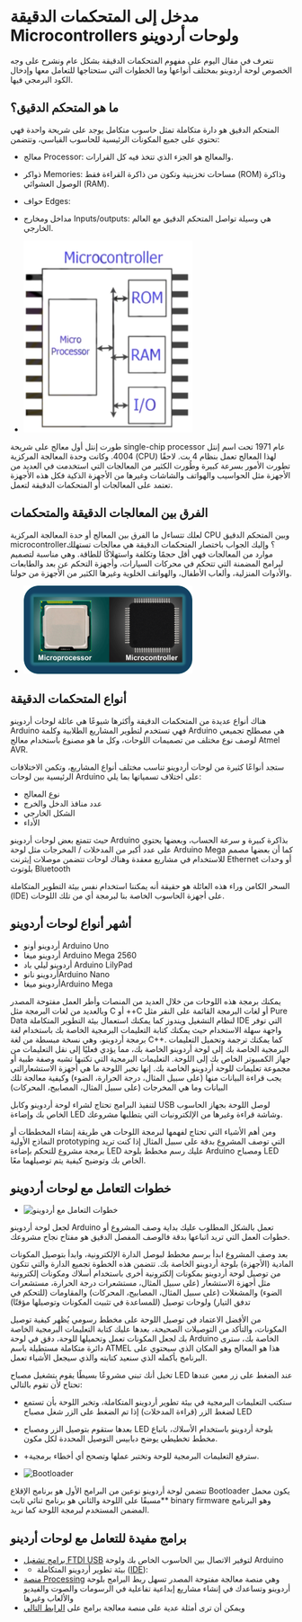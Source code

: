# مدخل إلى المتحكمات الدقيقة Microcontrollers ولوحات أردوينو

نتعرف في مقال اليوم على مفهوم المتحكمات الدقيقة بشكل عام ونشرح على وجه الخصوص لوحة أردوينو بمختلف أنواعها وما الخطوات التي ستحتاجها للتعامل معها وإدخال الكود البرمجي فيها.

## ما هو المتحكم الدقيق؟

المتحكم الدقيق هو دارة متكاملة تمثل حاسوب متكامل يوجد على شريحة واحدة فهي تحتوي على جميع المكونات الرئيسية للحاسوب القياسي، وتتضمن:

+ معالج Processor: والمعالج هو الجزء الذي تتخذ فيه كل القرارات.
+ ذواكر  Memories: مساحات تخزينية وتكون من ذاكرة القراءة فقط (ROM) وذاكرة الوصول العشوائي (RAM).
+ حواف Edges:
+ مداخل ومخارج Inputs/outputs: هي وسيلة تواصل المتحكم الدقيق مع العالم الخارجي.

+ <img src="https://github.com/abdelazizyusuf/mechatechy/raw/main/images/what-is-microcontroller1-1.png" alt="مكونات المتحكمات الدقيقة" width="300">


طورت إنتل أول معالج على شريحة single-chip processor  عام 1971 تحت اسم إنتل 4004. وكانت وحدة المعالجة المركزية (CPU) لهذا المعالج تعمل بنظام 4 بت. لاحقًا تطورت الأمور بسرعة كبيرة وطُورت الكثير من المعالجات التي استخدمت في العديد من الأجهزة مثل الحواسيب والهواتف والشاشات وغيرها من الأجهزة الذكية فكل هذه الأجهزة تعتمد على المعالجات أو المتحكمات الدقيقة لتعمل.

## الفرق بين المعالجات الدقيقة والمتحكمات

لعلك تتساءل ما الفرق بين المعالج أو حدة المعالجة المركزية CPU وبين المتحكم الدقيق microcontroller؟ وإليك الجواب باختصار المتحكمات الدقيقة هي معالجات تستهلك موارد من المعالجات فهي أقل حجمًا وتكلفة واستهلاكًا للطاقة. وهي مناسبة لتصميم لبرامج المضمنة التي تتحكم في محركات السيارات، وأجهزة التحكم عن بعد والطابعات والأدوات المنزلية، وألعاب الأطفال، والهواتف الخلوية وغيرها الكثير من الأجهزة من حولنا.
+ <img src="https://github.com/abdelazizyusuf/mechatechy/raw/main/images/cpu-v-microporcessor.png" alt="خطوات التعامل مع أردوينو" width="300">


## أنواع المتحكمات الدقيقة

هناك أنواع عديدة من المتحكمات الدقيقة وأكثرها شيوعًا هي عائلة لوحات أردوينو Arduino فهي تستخدم لتطوير المشاريع الطلابية وكلمة Arduino هي مصطلح تجميعي لوصف نوع مختلف من تصميمات اللوحات، وكل ما هو مصنوع باستخدام معالج Atmel AVR.

ستجد أنواعًا كثيرة من لوحات أردوينو تناسب مختلف أنواع المشاريع، وتكمن الاختلافات الرئيسية بين لوحات Arduino على اختلاف تسمياتها بما يلي:

+ نوع المعالج
+ عدد منافذ الدخل والخرج
+ الشكل الخارجي
+ الأداء

حيث تتمتع بعض لوحات أردوينو Arduino بذاكرة كبيرة و سرعة الحساب، وبعضها يحتوي على عدد أكبر من المدخلات / المخرجات مثل لوحة Arduino Mega كما أن بعضها مصمم للاستخدام في مشاريع معقدة وهناك لوحات تتضمن موصلات إيثرنت Ethernet أو وحدات بلوتوث Bluetooth

السحر الكامن وراء هذه العائلة هو حقيقة أنه يمكننا استخدام نفس بيئة التطوير المتكاملة (IDE) على أجهزة الحاسوب الخاصة بنا لبرمجة أي من تلك اللوحات.

## أشهر أنواع لوحات أردوينو

+ أردوينو أونو Arduino Uno
+ أردوينو ميغا Arduino Mega 2560
+ أردوينو ليلي باد Arduino LilyPad
+ أردوينو نانوArduino Nano
+  أردوينو ميغاArduino Mega

 يمكنك برمجة هذه اللوحات من خلال العديد من المنصات وأطر العمل مفتوحة المصدر وبالعديد من لغات البرمجة مثل C أو ++C  أو لغات البرمجة القائمة على النقر مثل Pure Data لنظام التشغيل ويندوز كما يمكنك استعمال بيئة التطوير المتكاملة IDE التي توفر واجهة سهلة الاستخدام حيث يمكنك كتابة التعليمات البرمجية الخاصة بك باستخدام لغة برمجة أردوينو، وهي نسخة مبسطة من لغة C++. كما يمكنك ترجمة وتحميل التعليمات البرمجية الخاصة بك إلى لوحة أردوينو الخاصة بك، مما يؤدي فعليًا إلى نقل التعليمات من جهاز الكمبيوتر الخاص بك إلى اللوحة.
  التعليمات البرمجية التي تكتبها تشبه وصفة طبية أو مجموعة تعليمات للوحة أردوينو الخاصة بك. إنها تخبر اللوحة ما هي أجهزة الاستشعارالتي يجب قراءة البيانات منها (على سبيل المثال، درجة الحرارة، الضوء) وكيفية معالجة تلك البيانات وما هي المخرجات (على سبيل المثال، المصابيح، المحركات)

لتنفيذ البرامج تحتاج لشراء لوحة أردوينو وكابل USB لوصل اللوحة بجهاز الحاسوب الخاص بك وإضاءة LED وشاشة قراءة وغيرها من الإلكترونيات التي يتطلبها مشروعك.

ومن أهم الأشياء التي تحتاج لفهمها لبرمجة اللوحات هي طريقة إنشاء المخططات أو النماذج الأولية prototyping التي توصف المشروع بدقة على سبيل المثال إذا كنت تريد برمجة مشروع للتحكم بإضاءة LED عليك رسم مخطط بلوحة Arduino ومصباح LED الخاص بك وتوضيح كيفية يتم توصيلهما معًا.

## خطوات التعامل مع لوحات أردوينو

+ <img src="https://github.com/abdelazizyusuf/mechatechy/raw/main/images/what-is-microcontroller1-2" alt="خطوات التعامل مع أردوينو" width="300">

لجعل لوحة أردوينو Arduino تعمل بالشكل المطلوب عليك بداية وصف المشروع أو خطوات العمل التي تريد اتباعها بدقة فالوصف المفصل الدقيق هو مفتاح نجاح مشروعك.

بعد وصف المشروع ابدأ برسم مخطط لبوصل الدارة الإلكترونية، وابدأ بتوصيل المكونات المادية (الأجهزة) بلوحة أردوينو الخاصة بك. تتضمن هذه الخطوة  تجميع الدارة والتي تتكون من توصيل لوحة أردوينو بمكونات إلكترونية أخرى باستخدام أسلاك ومكونات إلكترونية مثل أجهزة الاستشعار (على سبيل المثال، مستشعرات درجة الحرارة، مستشعرات الضوء) والمشغلات (على سبيل المثال، المصابيح، المحركات) والمقاومات (للتحكم في تدفق التيار) ولوحات توصيل (للمساعدة في تثبيت المكونات وتوصيلها مؤقتًا)

من الأفضل الاعتماد في توصيل اللوحة على مخطط رسومي يُظهر كيفية توصيل المكونات، والتأكد من التوصيلات الصحيحة، بعدها عليك كتابة التعليمات البرمجية الخاصة بك لجعل المكونات تعمل وتحميلها للوحة، دقق في لوحة Arduino الخاصة بك، سترى دائرة متكاملة مستطيلة باسم ATMEL هذا هو المعالج وهو المكان الذي سيحتوي على البرنامج بأكمله الذي سنعيد كتابته والذي سيجعل الأشياء تعمل.

تخيل أنك تبني مشروعًا بسيطًا يقوم بتشغيل مصباح LED عند الضغط على زر معين عندها تحتاج لأن تقوم بالتالي:

+ ستكتب التعليمات البرمجية في بيئة تطوير أردوينو المتكاملة، وتخبر اللوحة بأن تستمع لضغط الزر (قراءة المدخلات) إذا تم الضغط على الزر شغل مصباح LED
+  بعدها ستقوم بتوصيل الزر ومصباح LED بلوحة أردوينو باستخدام الأسلاك، باتباع مخطط تخطيطي يوضح دبابيس التوصيل المحددة لكل مكون.
+  +سترفع التعليمات البرمجية للوحة وتختبر عملها وتصحح أي أخطاء برمجية.

+ <img src="https://github.com/abdelazizyusuf/mechatechy/raw/main/images/what-is-microcontroller1-3" alt="Bootloader" width="300">


تتضمن لوحة أردوينو نوعين من البرامج الأول هو برنامج الإقلاع Bootloader يكون محمل مسبقًا على اللوحة والثاني هو برنامج ثنائي ثابت** binary firmware وهو البرنامج المضمن المستخدم لبرمجة اللوحة كما نريد.

## برامج مفيدة للتعامل مع لوحات أردينو

+ [برامج تشغيل FTDI USB](https://www.ftdichip.com/old2020/Drivers/VCP.htm) لتوفير الاتصال بين الحاسوب الخاص بك ولوحة Arduino
+ + بيئة تطوير أردوينو المتكاملة ([IDE](https://www.arduino.cc/en/software)):
+ [منصة Processing](https://processing.org/download/) وهي منصة معالجة مفتوحة المصدر تسهل ربط البرامج بلوحة أردوينو  وتساعدك في إنشاء مشاريع إبداعية تفاعلية في الرسومات والصوت والفيديو والألعاب وغيرها
+ ويمكن أن ترى أمثلة عدية على منصة معالجة برامج على [الرابط التالي](https://processing.org/examples/)
